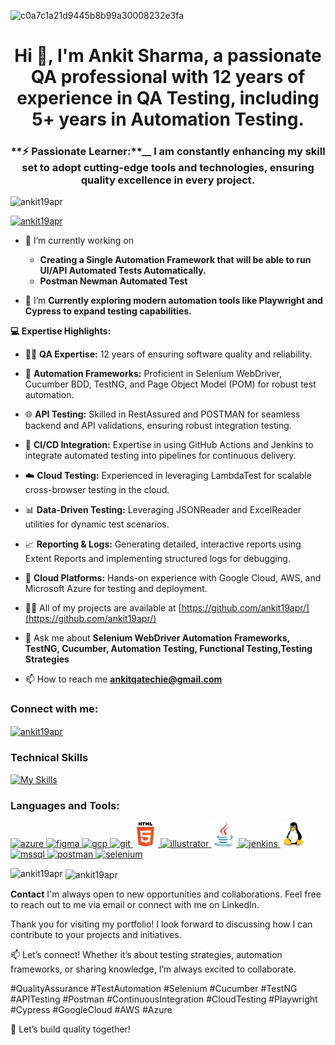 ![c0a7c1a21d9445b8b99a30008232e3fa](https://github.com/user-attachments/assets/f484f767-891a-46bf-b59a-6d8ae3c00fb2)


<h1 align="center">Hi 👋, I'm Ankit Sharma, a passionate QA professional with 12 years of experience in QA Testing, including 5+ years in Automation Testing.</h1>
<h3 align="center">**⚡ Passionate Learner:**__ I am constantly enhancing my skill set to adopt cutting-edge tools and technologies, ensuring quality excellence in every project.</h3>

<p align="left"> <img src="https://komarev.com/ghpvc/?username=ankit19apr&label=Profile%20views&color=0e75b6&style=flat" alt="ankit19apr" /> </p>

<p align="left"> <a href="https://github.com/ryo-ma/github-profile-trophy"><img src="https://github-profile-trophy.vercel.app/?username=ankit19apr" alt="ankit19apr" /></a> </p>

- 🔭 I’m currently working on
  -   **Creating a Single Automation Framework that will be able to run UI/API Automated Tests Automatically.**
  -    **Postman Newman Automated Test**

- 🌱 I’m  **Currently exploring modern automation tools like Playwright and Cypress to expand testing capabilities.**

**💻 Expertise Highlights:**

  - 🕵️‍♂️ **QA Expertise:** 12 years of ensuring software quality and reliability.

  - 🤖 **Automation Frameworks:** Proficient in Selenium WebDriver, Cucumber BDD, TestNG, and Page Object Model (POM) for robust test automation.

  - 🌐 **API Testing:** Skilled in RestAssured and POSTMAN for seamless backend and API validations, ensuring robust integration testing.

  - 🔄 **CI/CD Integration:** Expertise in using GitHub Actions and Jenkins to integrate automated testing into pipelines for continuous delivery.

  - ☁️ **Cloud Testing:** Experienced in leveraging LambdaTest for scalable cross-browser testing in the cloud.

  - 📊 **Data-Driven Testing:** Leveraging JSONReader and ExcelReader utilities for dynamic test scenarios.

  - 📈 **Reporting & Logs:** Generating detailed, interactive reports using Extent Reports and implementing structured logs for debugging.

  - 🚀 **Cloud Platforms:** Hands-on experience with Google Cloud, AWS, and Microsoft Azure for testing and deployment.




- 👨‍💻 All of my projects are available at [https://github.com/ankit19apr/](https://github.com/ankit19apr/)

- 💬 Ask me about **Selenium WebDriver Automation Frameworks, TestNG, Cucumber, Automation Testing, Functional Testing,Testing Strategies**

- 📫 How to reach me **ankitqatechie@gmail.com**

<h3 align="left">Connect with me:</h3>
<p align="left">
<a href="https://linkedin.com/in/ankit19apr" target="blank"><img align="center" src="https://raw.githubusercontent.com/rahuldkjain/github-profile-readme-generator/master/src/images/icons/Social/linked-in-alt.svg" alt="ankit19apr" height="30" width="40" /></a>
</p>

<h3 align="left">Technical Skills</h3>

[![My Skills](https://skillicons.dev/icons?i=java,selenium,github,eclipse,gherkin,idea,html,jenkins,ai,maven,postman,gcp,sql)](https://skillicons.dev)

<h3 align="left">Languages and Tools:</h3>
<p align="left"> <a href="https://azure.microsoft.com/en-in/" target="_blank" rel="noreferrer"> <img src="https://www.vectorlogo.zone/logos/microsoft_azure/microsoft_azure-icon.svg" alt="azure" width="40" height="40"/> </a> <a href="https://www.figma.com/" target="_blank" rel="noreferrer"> <img src="https://www.vectorlogo.zone/logos/figma/figma-icon.svg" alt="figma" width="40" height="40"/> </a> <a href="https://cloud.google.com" target="_blank" rel="noreferrer"> <img src="https://www.vectorlogo.zone/logos/google_cloud/google_cloud-icon.svg" alt="gcp" width="40" height="40"/> </a> <a href="https://git-scm.com/" target="_blank" rel="noreferrer"> <img src="https://www.vectorlogo.zone/logos/git-scm/git-scm-icon.svg" alt="git" width="40" height="40"/> </a> <a href="https://www.w3.org/html/" target="_blank" rel="noreferrer"> <img src="https://raw.githubusercontent.com/devicons/devicon/master/icons/html5/html5-original-wordmark.svg" alt="html5" width="40" height="40"/> </a> <a href="https://www.adobe.com/in/products/illustrator.html" target="_blank" rel="noreferrer"> <img src="https://www.vectorlogo.zone/logos/adobe_illustrator/adobe_illustrator-icon.svg" alt="illustrator" width="40" height="40"/> </a> <a href="https://www.java.com" target="_blank" rel="noreferrer"> <img src="https://raw.githubusercontent.com/devicons/devicon/master/icons/java/java-original.svg" alt="java" width="40" height="40"/> </a> <a href="https://www.jenkins.io" target="_blank" rel="noreferrer"> <img src="https://www.vectorlogo.zone/logos/jenkins/jenkins-icon.svg" alt="jenkins" width="40" height="40"/> </a> <a href="https://www.linux.org/" target="_blank" rel="noreferrer"> <img src="https://raw.githubusercontent.com/devicons/devicon/master/icons/linux/linux-original.svg" alt="linux" width="40" height="40"/> </a> <a href="https://www.microsoft.com/en-us/sql-server" target="_blank" rel="noreferrer"> <img src="https://www.svgrepo.com/show/303229/microsoft-sql-server-logo.svg" alt="mssql" width="40" height="40"/> </a> <a href="https://postman.com" target="_blank" rel="noreferrer"> <img src="https://www.vectorlogo.zone/logos/getpostman/getpostman-icon.svg" alt="postman" width="40" height="40"/> </a> <a href="https://www.selenium.dev" target="_blank" rel="noreferrer"> <img src="https://raw.githubusercontent.com/detain/svg-logos/780f25886640cef088af994181646db2f6b1a3f8/svg/selenium-logo.svg" alt="selenium" width="40" height="40"/> </a> </p>

<p><img align="left" src="https://github-readme-stats.vercel.app/api/top-langs?username=ankit19apr&show_icons=true&locale=en&layout=compact" alt="ankit19apr" /></p>

<p>&nbsp;<img align="center" src="https://github-readme-stats.vercel.app/api?username=ankit19apr&show_icons=true&locale=en" alt="ankit19apr" /></p>


**Contact**
I'm always open to new opportunities and collaborations. Feel free to reach out to me via email or connect with me on LinkedIn.

Thank you for visiting my portfolio! I look forward to discussing how I can contribute to your projects and initiatives.

📫 Let’s connect! Whether it’s about testing strategies, automation frameworks, or sharing knowledge, I’m always excited to collaborate.

#QualityAssurance #TestAutomation #Selenium #Cucumber #TestNG #APITesting #Postman #ContinuousIntegration #CloudTesting #Playwright #Cypress #GoogleCloud #AWS #Azure

🎯 Let’s build quality together!
